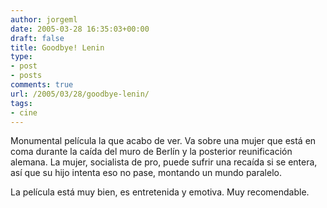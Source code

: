 ```yaml
---
author: jorgeml
date: 2005-03-28 16:35:03+00:00
draft: false
title: Goodbye! Lenin
type: 
- post
- posts
comments: true
url: /2005/03/28/goodbye-lenin/
tags:
- cine
---
```


Monumental película la que acabo de ver. Va sobre una mujer que está en coma durante la caída del muro de Berlín y la posterior reunificación alemana. La mujer, socialista de pro, puede sufrir una recaída si se entera, así que su hijo intenta eso no pase, montando un mundo paralelo.

La película está muy bien, es entretenida y emotiva. Muy recomendable.
